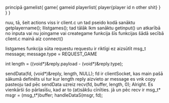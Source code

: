
principā gamelist{
      game{ 
          gameid
          playerlist{
              player{player id n other shit}
          }    
      }
}

nuu, tā, šeit actions viss ir client.c
un tad pseido kodā sanāktu
getplayername();
llistgames();
tad tālāk lkm sanāktu
getinput()
un atkarībā no inputa vai nu joingame vai creategame funkcija
šīs funkcijas šādā secībā client.c mainā
aiz connect()

listgames funkcija sūta requestu
requestu ir riktīgi ez aizsūtīt
msg_t message;
message.type = REQUEST_GAME

int length = ((void*)&reply.payload - (void*)&reply.type);

sendData(fd, (void*)&reply, length, NULL);
fd ir clientSocket, kas main pašā sākumā definēts
ui tur kur length reply aizvieto ar message
es vnk copy pasteoju
tad pēc sendData uzreiz
recv(fd, buffer, length, 0);
Alright. Es vienkārši šo pārlasīšu, kad ar to (at)sākšu cīnīties.
jā un pēc recv ir
msg_t* msgr = (msg_t*)buffer;
        handleDataS(msgr, fd);